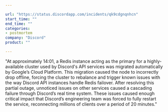 ```yaml
---

url: "https://status.discordapp.com/incidents/qk9cdgnqnhcn"
start_time: ""
end_time: ""
categories:
- postmortem
company: "Discord"
product: ""

---
```


"At approximately 14:01, a Redis instance acting as the primary for a highly-available cluster used by Discord's API services was migrated automatically by Google’s Cloud Platform. This migration caused the node to incorrectly drop offline, forcing the cluster to rebalance and trigger known issues with the way Discord API instances handle Redis failover. After resolving this partial outage, unnoticed issues on other services caused a cascading failure through Discord’s real time system. These issues caused enough critical impact that Discord’s engineering team was forced to fully restart the service, reconnecting millions of clients over a period of 20 minutes."
